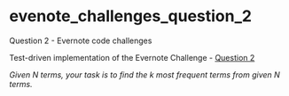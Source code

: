 evenote_challenges_question_2
=============================

Question 2 - Evernote code challenges

Test-driven implementation of the Evernote Challenge - [Question 2]

*Given N terms, your task is to find the k most frequent terms from given N terms.*

[Question 2]: https://evernote.com/careers/challenge.php
